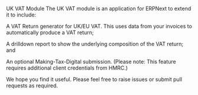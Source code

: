 UK VAT Module
The UK VAT module is an application for ERPNext to extend it to include:

A VAT Return generator for UK/EU VAT. This uses data from your invoices to automatically produce a VAT return;

A drilldown report to show the underlying composition of the VAT return; and

An optional Making-Tax-Digital submission. (Please note: This feature requires additional client credentials from HMRC.)

We hope you find it useful. Please feel free to raise issues or submit pull requests as required.
